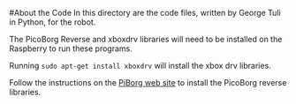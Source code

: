 #About the Code
In this directory are the code files, written by George Tuli in Python, for the robot.

The PicoBorg Reverse and xboxdrv libraries will need to be installed on the Raspberry to run these programs.

Running `sudo apt-get install xboxdrv` will install the xbox drv libraries.

Follow the instructions on the [PiBorg web site](https://www.piborg.org/picoborgrev/install) to install the PicoBorg reverse libraries.
